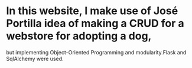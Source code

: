 # In this website, I make use of José Portilla idea of making a CRUD for a webstore for adopting a dog, 
but implementing Object-Oriented Programming and modularity.Flask and SqlAlchemy were used. 
